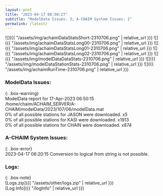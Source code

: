```yaml
---
layout: post
title: "2023-04-17 06:50:27"
subtitle: "ModelData Issues: 3; A-CHAIM System Issues: 1"
permalink: /latest/
---
```


![]({{ "/assets/img/achaimDataStatsShort-2310706.png" | relative_url }})
![]({{ "/assets/img/achaimDataStatsLong00-2310706.png" | relative_url }})
![]({{ "/assets/img/achaimDataStatsLong01-2310706.png" | relative_url }})
![]({{ "/assets/img/achaimDataStatsLong02-2310706.png" | relative_url }})
![]({{ "/assets/img/modelDataDataStats-2310706.png" | relative_url }})
![]({{ "/assets/img/modelDataStationStats-2310706.png" | relative_url }})
![]({{ "/assets/img/achaimRunTime-2310706.png" | relative_url }})


### ModelData Issues:  
  
{: .box-warning}  
 ModelData report for 17-Apr-2023 06:50:15   
 /home/chaim/ACHAIM_SERVER/A-CHAIM/modelData/2023/107/06/modelData.mat   
 0% of all possible stations for JASON were downloaded. x5   
 0% of all possible stations for KASI were downloaded. x1913   
 0% of all possible stations for CHAIN were downloaded. x874   
  
### A-CHAIM System Issues:  
  
{: .box-error}  
2023-04-17 06:20:15 Conversion to logical from string is not possible.  

### Logs:  
  
{: .box-note}  
[Logs.zip]({{ "/assets/other/logs.zip" | relative_url }})  
[Log Info]({{ "/logInfo" | relative_url }})  
